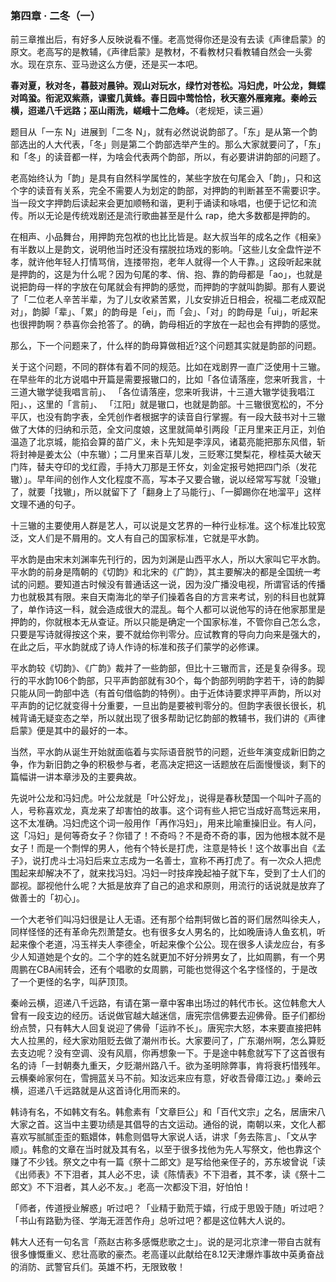 ### 第四章 · 二冬（一）

前三章推出后，有好多人反映说看不懂。老高觉得你还是没有去读《声律启蒙》的原文。老高写的是教辅，《声律启蒙》是教材，不看教材只看教辅自然会一头雾水。现在京东、亚马逊这么方便，还是买一本吧。

**春对夏，秋对冬，暮鼓对晨钟。观山对玩水，绿竹对苍松。冯妇虎，叶公龙，舞蝶对鸣蛩。衔泥双紫燕，课蜜几黄蜂。春日园中莺恰恰，秋天塞外雁雍雍。秦岭云横，迢递八千远路；巫山雨洗，嵯峨十二危峰。**（老规矩，读三遍）

题目从「一东 N」进展到「二冬 N」，就有必然说说韵部了。「东」是从第一个韵部选出的人大代表，「冬」则是第二个韵部选举产生的。那么大家就要问了，「东」和「冬」的读音都一样，为啥会代表两个韵部，所以，有必要讲讲韵部的问题了。

老高始终认为「韵」是具有自然科学属性的，某些字放在句尾会入「韵」，只和这个字的读音有关系，完全不需要人为划定的韵部，对押韵的判断甚至不需要识字。当一段文字押韵后读起来会更加顺畅和谐，更利于诵读和咏唱，也便于记忆和流传。所以无论是传统戏剧还是流行歌曲甚至是什么 rap，绝大多数都是押韵的。

在相声、小品舞台，用押韵充包袱的也比比皆是。赵大叔当年的成名之作《相亲》有半数以上是韵文，说明他当时还没有摆脱拉场戏的影响。「这些儿女全盘忤逆不孝，就许他年轻人打情骂俏，连搂带抱，老年人就得一个人干靠。」这段听起来就是押韵的，这是为什么呢？因为句尾的孝、俏、抱、靠的韵母都是「ao」，也就是说把韵母一样的字放在句尾就会有押韵的感觉，而押韵的字就叫韵脚。那有人要说了「二位老人辛苦半辈，为了儿女收紧苦累，儿女安排近日相会，祝福二老成双配对」，韵脚「辈」、「累」的韵母是「ei」，而「会」、「对」的韵母是「ui」，听起来也很押韵啊？恭喜你会抢答了。的确，韵母相近的字放在一起也会有押韵的感觉。

那么，下一个问题来了，什么样的韵母算做相近?这个问题其实就是韵部的问题。

关于这个问题，不同的群体有着不同的规范。比如在戏剧界一直广泛使用十三辙。在早些年的北方说唱中开篇是需要报辙口的，比如「各位请落座，您来听我言，十三道大辙学徒我唱言前」、 「各位请落座，您来听我讲，十三道大辙学徒我唱江阳」、，这里的「言前」、 「江阳」就是辙口，也就是韵部。十三辙很宽松的，不分平仄，也没有韵字表，全凭创作者根据字的读音自行掌握。有一段大鼓书对十三辙做了大体的归纳和示范，全文问度娘，这里就简单引两段「正月里来正月正，刘伯温造了北京城，能掐会算的苗广义，未卜先知是李淳风，诸葛亮能把那东风借，斩将封神是姜太公（中东辙）；二月里来百草儿发，三贬寒江樊梨花，穆桂英大破天门阵，替夫夺印的戈红霞，手持大刀那是王怀女，刘金定报号她把四门杀（发花辙）」。早年间的创作人文化程度不高，写本子又要合辙，说以经常写写就「没辙」了，就要「找辙」，所以就留下了「翻身上了马能行」、「一脚踢你在地溜平」这样文理不通的句子。

十三辙的主要使用人群是艺人，可以说是文艺界的一种行业标准。这个标准比较宽泛，文人们是不屑用的。文人有自己的国家标准，它就是平水韵。

平水韵是由宋末刘渊率先刊行的，因为刘渊是山西平水人，所以大家叫它平水韵。平水韵的前身是隋朝的《切韵》和北宋的《广韵》，其主要解决的都是全国统一考试的问题。要知道古时候没有普通话这一说，因为没广播没电视，所谓官话的传播力也就极其有限。来自天南海北的举子们操着各自的方言来考试，别的科目也就算了，单作诗这一科，就会造成很大的混乱。每个人都可以说他写的诗在他家那里是押韵的，你就根本无从查证。所以只能是确定一个国家标准，不管你自己怎么念，只要是写诗就得按这个来，要不就给你判零分。应试教育的导向力向来是强大的，在此之后，平水韵就成了诗人作诗的标准和孩子们蒙学的必修课。

平水韵较《切韵》、《广韵》裁并了一些韵部，但比十三辙而言，还是复杂得多。现行的平水韵106个韵部，只平声韵部就有30个，每个韵部列明韵字若干，诗的韵脚只能从同一韵部中选（有首句借临韵的特例）。由于近体诗要求押平声韵，所以对平声韵的记忆就变得十分重要，一旦出韵是要被判零分的。但韵字表很长很长，机械背诵无疑变态之举，所以就出现了很多帮助记忆韵部的教辅书，我们讲的《声律启蒙》便是其中的最好的一本。

当然，平水韵从诞生开始就面临着与实际语音脱节的问题，近些年演变成新旧韵之争，作为新旧韵之争的积极参与者，老高决定把这一话题放在后面慢慢谈，剩下的篇幅讲一讲本章涉及的主要典故。

先说叶公龙和冯妇虎。叶公龙就是「叶公好龙」，说得是春秋楚国一个叫叶子高的人，号称喜欢龙，真龙来了却害怕的故事。这个词有些人把它当成好高骛远来用，这不太准确。冯妇虎这个词一般用作「再作冯妇」，用来比喻重操旧业。有人问，这「冯妇」是何等奇女子？你错了！不奇吗？不是奇不奇的事，因为他根本就不是女子！而是一个剽悍的男人，他有个特长是打虎，注意是特长！这个故事出自《孟子》，说打虎斗士冯妇后来立志成为一名善士，宣称不再打虎了。有一次众人把虎围起来却解决不了，就来找冯妇。冯妇一时技痒挽起袖子就下车，受到了士人们的鄙视。鄙视他什么呢？大抵是放弃了自己的追求和原则，用流行的话说就是放弃了做善士的「初心」。

一个大老爷们叫冯妇很是让人无语。还有那个给荆轲做匕首的哥们居然叫徐夫人，同样怪怪的还有革命先烈萧楚女。也有很多女人男名的，比如晚唐诗人鱼玄机，听起来像个老道，冯玉祥夫人李德全，听起来像个公公。现在很多人读龙应台，有多少人知道她是个女的。二个字的姓名就更加不好分辨男女了，比如周鹏，有一个男周鹏在CBA闹转会，还有个唱歌的女周鹏，可能也觉得这个名字怪怪的，于是改了一个更怪的名字，叫萨顶顶。

秦岭云横，迢递八千远路，有请在第一章中客串出场过的韩代市长。这位韩愈大人曾有一段支边的经历。话说做官越大越迷信，唐宪宗信佛要去迎佛骨。臣子们都纷纷点赞，只有韩大人回复说迎了佛骨「运祚不长」。唐宪宗大怒，本来要直接把韩大人拉黑的，经大家劝阻贬去做了潮州市长。大家要问了，广东潮州啊，怎么算贬去支边呢？没有空调、没有风扇，你再想象一下。于是途中韩愈就写下了这首很有名的诗「一封朝奏九重天，夕贬潮州路八千。欲为圣明除弊事，肯将衰朽惜残年。云横秦岭家何在，雪拥蓝关马不前。知汝远来应有意，好收吾骨瘴江边。」秦岭云横，迢递八千远路就是从这首诗化用而来的。

韩诗有名，不如韩文有名。韩愈素有「文章巨公」和「百代文宗」之名，居唐宋八大家之首。这当中主要功绩是其倡导的古文运动。通俗的说，南朝以来，文化人都喜欢写腻腻歪歪的甄嬛体，韩愈则倡导大家说人话，讲求「务去陈言」、「文从字顺」。韩愈的文章在当时就及其有名，以至于很多找他为先人写祭文，他也靠这个赚了不少钱。祭文之中有一篇《祭十二郎文》是写给他亲侄子的，苏东坡曾说「读《出师表》不下泪者，其人必不忠，读《陈情表》不下泪者，其不孝，读《祭十二郎文》不下泪者，其人必不友。」老高一次都没下泪，好怕怕！

「师者，传道授业解惑」听过吧？「业精于勤荒于嬉，行成于思毁于随」听过吧？ 「书山有路勤为径、学海无涯苦作舟」总听过吧？都是这位韩大人说的。

韩大人还有一句名言「燕赵古称多感慨悲歌之士」。说的是河北京津一带自古就有很多慷慨重义、悲壮高歌的豪杰。老高谨以此献给在8.12天津爆炸事故中英勇奋战的消防、武警官兵们。英雄不朽，无限致敬！
